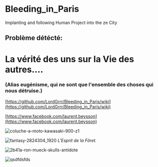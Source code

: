 # Bleeding_in_Paris
Implanting and following Human Project into the ze City
## Problème détécté:  
# La vérité des uns sur la Vie des autres....  
### (Alias eugénisme, qui ne sont que l'ensemble des choses qui nous détruise.)   

[https://github.com/LordGrrr/Bleeding_in_Paris/wiki](https://github.com/LordGrrr/Bleeding_in_Paris/wiki)  

[https://www.facebook.com/laurent.beysson](https://www.facebook.com/laurent.beysson)
    
![coluche-a-moto-kawasaki-900-z1](https://github.com/LordGrrr/Bleeding_in_Paris/assets/134517577/95f3fbc8-f195-46c6-92a8-0bbf9c2f839c)
  
![fantasy-2824304_1920](https://github.com/LordGrrr/Bleeding_in_Paris/assets/134517577/eb3cfab8-4710-43b7-ac96-98bad6027c0b)
_L'Esprit de la Fôret._  
  
![2b41a-ron-mueck-skulls-antidote](https://github.com/LordGrrr/Bleeding_in_Paris/assets/134517577/b24dbcaf-2671-43f4-b53d-e49b769aa25c)

![qsdfdsfds](https://github.com/LordGrrr/Bleeding_in_Paris/assets/134517577/fb258d64-9b54-4dad-8d7d-995d0ef5076c)

